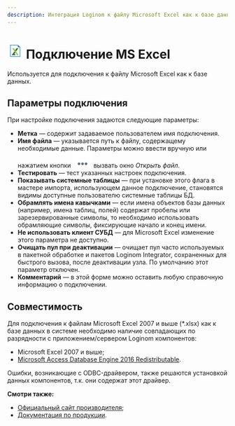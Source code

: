 ```yaml
---
description: Интеграция Loginom к файлу Microsoft Excel как к базе данных . Параметры подключения. Совместимость.
---
```

# ![ ](./../../../images/icons/common/data-sources/file-excel_default.svg) Подключение MS Excel

Используется для подключения к файлу Microsoft Excel как к базе данных.

## Параметры подключения

При настройке подключения задаются следующие параметры:

* **Метка** — содержит задаваемое пользователем имя подключения.
* **Имя файла** — указывается путь к файлу, содержащему необходимые данные. Параметры можно ввести вручную или нажатием кнопки ![ ](./../../../images/extjs-theme/form/open-trigger/open-trigger_default.svg) вызвать окно *Открыть файл*.
* **Тестировать** — тест указанных настроек подключения.
* **Показывать системные таблицы** — при установке этого флага в мастере импорта, использующем данное подключение, становятся видимы доступные пользователю системные таблицы БД.
* **Обрамлять имена кавычками** — если имена объектов базы данных (например, имена таблиц, полей) содержат пробелы или зарезервированные символы, то необходимо использовать обрамляющие символы, фиксирующие начало и конец имени.
* **Не использовать клиент СУБД** —  для Microsoft Excel изменение этого параметра не доступно.
* **Очищать пул при деактивации** — очищает пул часто используемых в пакетной обработке и пакетов Loginom Integrator, сохраненных для быстрого вызова, после деактивации узла. По умолчанию этот параметр отключен.
* **Комментарий** — в этой форме можно оставить любую справочную информацию о подключении.

## Совместимость

Для подключения к файлам Microsoft Excel 2007 и выше  (*.xlsx) как к базе данных в системе необходимо наличие совпадающих по разрядности с приложением/сервером Loginom компонентов:
* Microsoft Excel 2007 и выше; 
* [Microsoft Access Database Engine 2016 Redistributable](https://www.microsoft.com/en-us/download/details.aspx?id=54920).

Ошибки, возникающие с ODBC-драйвером, также решаются установкой данных компонентов, т.к. они содержат этот драйвер.

**Смотри также:**

* [Официальный сайт производителя](https://www.microsoft.com/ru-ru);
* [Документация по продукции](https://docs.microsoft.com/ru-ru/).
